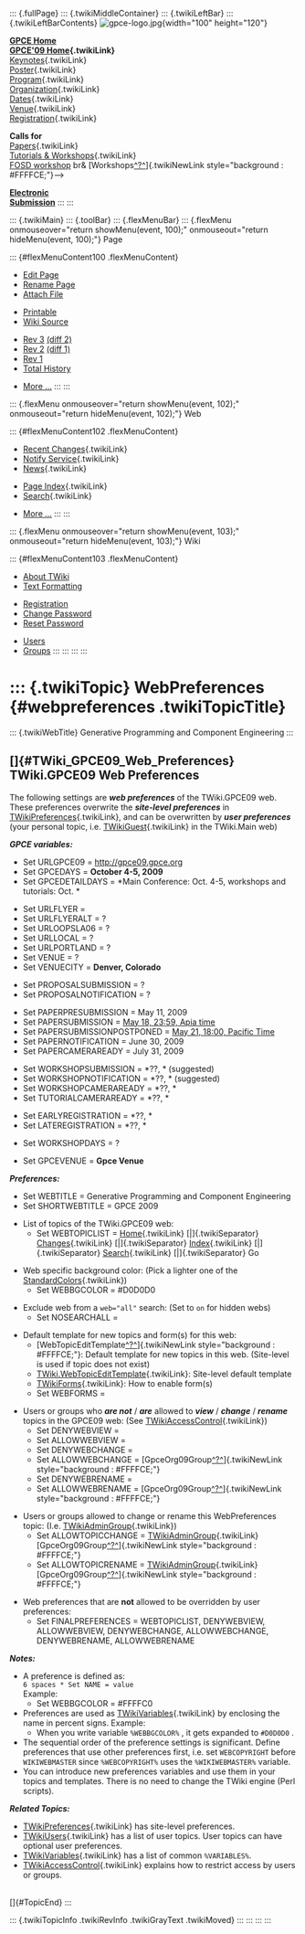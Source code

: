 ::: {.fullPage}
::: {.twikiMiddleContainer}
::: {.twikiLeftBar}
::: {.twikiLeftBarContents}
![gpce-logo.jpg](../pub/GPCE09/WebLeftBar/gpce-logo.jpg){width="100"
height="120"}

**[GPCE Home](http://program-transformation.org/Gpce)**\
**[GPCE\'09 Home](WebHome){.twikiLink}**\
[Keynotes](KeynoteSpeakers){.twikiLink}\
[Poster](Poster){.twikiLink}\
[Program](ConferenceProgram){.twikiLink}\
[Organization](ConferenceOrganization){.twikiLink}\
[Dates](ImportantDates){.twikiLink}\
[Venue](ConferenceVenue){.twikiLink}\
[Registration](ConferenceRegistration){.twikiLink}

**Calls for**\
[Papers](CallForPapers){.twikiLink}\
[Tutorials & Workshops](CallForTutorialsAndWorkshops){.twikiLink}\
[FOSD workshop](http://www.fosd.de/2009) br&
[Workshops[^?^](/edit/GPCE09/CallForWorkshops?topicparent=GPCE09.WebPreferences)]{.twikiNewLink
style="background : #FFFFCE;"}\--\>

**[Electronic\
Submission](http://www.easychair.org/conferences/?conf=gpce09)**
:::
:::

::: {.twikiMain}
::: {.toolBar}
::: {.flexMenuBar}
::: {.flexMenu onmouseover="return showMenu(event, 100);" onmouseout="return hideMenu(event, 100);"}
Page

::: {#flexMenuContent100 .flexMenuContent}
-   [Edit
    Page](http://www.program-transformation.org/edit/GPCE09/WebPreferences?t=1536828782)
-   [Rename
    Page](http://www.program-transformation.org/rename/GPCE09/WebPreferences)
-   [Attach
    File](http://www.program-transformation.org/attach/GPCE09/WebPreferences)

<!-- -->

-   [Printable](http://www.program-transformation.org/view/GPCE09/WebPreferences?skin=print.pattern)
-   [Wiki
    Source](http://www.program-transformation.org/view/GPCE09/WebPreferences?skin=text&raw=on&contenttype=text/plain)

<!-- -->

-   [Rev
    3](http://www.program-transformation.org/view/GPCE09/WebPreferences?rev=1.3)
    [(diff 2)](http://www.program-transformation.org/rdiff/GPCE09/WebPreferences?rev1=1.3&rev2=1.2)
-   [Rev
    2](http://www.program-transformation.org/view/GPCE09/WebPreferences?rev=1.2)
    [(diff 1)](http://www.program-transformation.org/rdiff/GPCE09/WebPreferences?rev1=1.2&rev2=1.1)
-   [Rev
    1](http://www.program-transformation.org/view/GPCE09/WebPreferences?rev=1.1)
-   [Total
    History](http://www.program-transformation.org/rdiff/GPCE09/WebPreferences)

<!-- -->

-   [More
    \...](http://www.program-transformation.org/oops/GPCE09/WebPreferences?template=oopsmore&param1=1.3&param2=1.3)
:::
:::

::: {.flexMenu onmouseover="return showMenu(event, 102);" onmouseout="return hideMenu(event, 102);"}
Web

::: {#flexMenuContent102 .flexMenuContent}
-   [Recent Changes](WebChanges){.twikiLink}
-   [Notify Service](WebNotify){.twikiLink}
-   [News](WebNews){.twikiLink}

<!-- -->

-   [Page Index](WebIndex){.twikiLink}
-   [Search](WebSearch){.twikiLink}

<!-- -->

-   [More
    \...](http://www.program-transformation.org/oops/GPCE09/WebPreferences?template=oopsmore&param1=1.3&param2=1.3)
:::
:::

::: {.flexMenu onmouseover="return showMenu(event, 103);" onmouseout="return hideMenu(event, 103);"}
Wiki

::: {#flexMenuContent103 .flexMenuContent}
-   [About
    TWiki](http://www.program-transformation.org/view/TWiki/WebHome)
-   [Text
    Formatting](http://www.program-transformation.org/view/TWiki/TextFormattingRules)

<!-- -->

-   [Registration](http://www.program-transformation.org/view/TWiki/TWikiRegistration)
-   [Change
    Password](http://www.program-transformation.org/view/TWiki/ChangePassword)
-   [Reset
    Password](http://www.program-transformation.org/view/TWiki/ResetPassword)

<!-- -->

-   [Users](http://www.program-transformation.org/view/Main/TWikiUsers)
-   [Groups](http://www.program-transformation.org/view/Main/TWikiGroups)
:::
:::
:::
:::

::: {.twikiTopic}
WebPreferences {#webpreferences .twikiTopicTitle}
==============

::: {.twikiWebTitle}
Generative Programming and Component Engineering
:::

[]{#TWiki_GPCE09_Web_Preferences} TWiki.GPCE09 Web Preferences
--------------------------------------------------------------

The following settings are ***web preferences*** of the TWiki.GPCE09
web. These preferences overwrite the ***site-level preferences*** in
[TWikiPreferences](../TWiki/TWikiPreferences){.twikiLink}, and can be
overwritten by ***user preferences*** (your personal topic, i.e.
[TWikiGuest](../Main/TWikiGuest){.twikiLink} in the TWiki.Main web)

***GPCE variables:***

-   Set URLGPCE09 = <http://gpce09.gpce.org>
-   Set GPCEDAYS = **October 4-5, 2009**
-   Set GPCEDETAILDAYS = \*Main Conference: Oct. 4-5, workshops and
    tutorials: Oct. \*

<!-- -->

-   Set URLFLYER =
-   Set URLFLYERALT = ?
-   Set URLOOPSLA06 = ?
-   Set URLLOCAL = ?
-   Set URLPORTLAND = ?
-   Set VENUE = ?
-   Set VENUECITY = **Denver, Colorado**

<!-- -->

-   Set PROPOSALSUBMISSION = ?
-   Set PROPOSALNOTIFICATION = ?

<!-- -->

-   Set PAPERPRESUBMISSION = May 11, 2009
-   Set PAPERSUBMISSION = [May 18, 23:59, Apia
    time](http://www.timeanddate.com/worldclock/fixedtime.html?month=5&day=18&year=2009&hour=23&min=59&sec=0&p1=282)
-   Set PAPERSUBMISSIONPOSTPONED = [May 21, 18:00, Pacific
    Time](http://www.timeanddate.com/worldclock/fixedtime.html?day=21&month=5&year=2009&hour=18&min=0&sec=0&p1=256)
-   Set PAPERNOTIFICATION = June 30, 2009
-   Set PAPERCAMERAREADY = July 31, 2009

<!-- -->

-   Set WORKSHOPSUBMISSION = \*??, \* (suggested)
-   Set WORKSHOPNOTIFICATION = \*??, \* (suggested)
-   Set WORKSHOPCAMERAREADY = \*??, \*
-   Set TUTORIALCAMERAREADY = \*??, \*

<!-- -->

-   Set EARLYREGISTRATION = \*??, \*
-   Set LATEREGISTRATION = \*??, \*

<!-- -->

-   Set WORKSHOPDAYS = ?

<!-- -->

-   Set GPCEVENUE = **Gpce Venue**

***Preferences:***

-   Set WEBTITLE = Generative Programming and Component Engineering
-   Set SHORTWEBTITLE = GPCE 2009

<!-- -->

-   List of topics of the TWiki.GPCE09 web:
    -   Set WEBTOPICLIST = [Home](WebHome){.twikiLink}
        [\|]{.twikiSeparator} [Changes](WebChanges){.twikiLink}
        [\|]{.twikiSeparator} [Index](WebIndex){.twikiLink}
        [\|]{.twikiSeparator} [Search](WebSearch){.twikiLink}
        [\|]{.twikiSeparator} Go

<!-- -->

-   Web specific background color: (Pick a lighter one of the
    [StandardColors](../TWiki/StandardColors){.twikiLink})
    -   Set WEBBGCOLOR = \#D0D0D0

<!-- -->

-   Exclude web from a `web="all"` search: (Set to `on` for hidden webs)
    -   Set NOSEARCHALL =

<!-- -->

-   Default template for new topics and form(s) for this web:
    -   [WebTopicEditTemplate[^?^](http://www.program-transformation.org/edit/GPCE09/WebTopicEditTemplate?topicparent=GPCE09.WebPreferences)]{.twikiNewLink
        style="background : #FFFFCE;"}: Default template for new topics
        in this web. (Site-level is used if topic does not exist)
    -   [TWiki.WebTopicEditTemplate](../TWiki/WebTopicEditTemplate){.twikiLink}:
        Site-level default template
    -   [TWikiForms](../TWiki/TWikiForms){.twikiLink}: How to enable
        form(s)
    -   Set WEBFORMS =

<!-- -->

-   Users or groups who ***are not*** / ***are*** allowed to ***view***
    / ***change*** / ***rename*** topics in the GPCE09 web: (See
    [TWikiAccessControl](../TWiki/TWikiAccessControl){.twikiLink})
    -   Set DENYWEBVIEW =
    -   Set ALLOWWEBVIEW =
    -   Set DENYWEBCHANGE =
    -   Set ALLOWWEBCHANGE =
        [GpceOrg09Group[^?^](http://www.program-transformation.org/edit/Main/GpceOrg09Group?topicparent=GPCE09.WebPreferences)]{.twikiNewLink
        style="background : #FFFFCE;"}
    -   Set DENYWEBRENAME =
    -   Set ALLOWWEBRENAME =
        [GpceOrg09Group[^?^](http://www.program-transformation.org/edit/Main/GpceOrg09Group?topicparent=GPCE09.WebPreferences)]{.twikiNewLink
        style="background : #FFFFCE;"}

<!-- -->

-   Users or groups allowed to change or rename this WebPreferences
    topic: (I.e. [TWikiAdminGroup](../Main/TWikiAdminGroup){.twikiLink})
    -   Set ALLOWTOPICCHANGE =
        [TWikiAdminGroup](../Main/TWikiAdminGroup){.twikiLink}
        [GpceOrg09Group[^?^](http://www.program-transformation.org/edit/Main/GpceOrg09Group?topicparent=GPCE09.WebPreferences)]{.twikiNewLink
        style="background : #FFFFCE;"}
    -   Set ALLOWTOPICRENAME =
        [TWikiAdminGroup](../Main/TWikiAdminGroup){.twikiLink}
        [GpceOrg09Group[^?^](http://www.program-transformation.org/edit/Main/GpceOrg09Group?topicparent=GPCE09.WebPreferences)]{.twikiNewLink
        style="background : #FFFFCE;"}

<!-- -->

-   Web preferences that are **not** allowed to be overridden by user
    preferences:
    -   Set FINALPREFERENCES = WEBTOPICLIST, DENYWEBVIEW, ALLOWWEBVIEW,
        DENYWEBCHANGE, ALLOWWEBCHANGE, DENYWEBRENAME, ALLOWWEBRENAME

***Notes:***

-   A preference is defined as:\
    `6 spaces * Set NAME = value`\
    Example:
    -   Set WEBBGCOLOR = \#FFFFC0
-   Preferences are used as
    [TWikiVariables](../TWiki/TWikiVariables){.twikiLink} by enclosing
    the name in percent signs. Example:
    -   When you write variable `%WEBBGCOLOR%` , it gets expanded to
        `#D0D0D0` .
-   The sequential order of the preference settings is significant.
    Define preferences that use other preferences first, i.e. set
    `WEBCOPYRIGHT` before `WIKIWEBMASTER` since `%WEBCOPYRIGHT%` uses
    the `%WIKIWEBMASTER%` variable.
-   You can introduce new preferences variables and use them in your
    topics and templates. There is no need to change the TWiki engine
    (Perl scripts).

***Related Topics:***

-   [TWikiPreferences](../TWiki/TWikiPreferences){.twikiLink} has
    site-level preferences.
-   [TWikiUsers](../Main/TWikiUsers){.twikiLink} has a list of user
    topics. User topics can have optional user preferences.
-   [TWikiVariables](../TWiki/TWikiVariables){.twikiLink} has a list of
    common `%VARIABLES%`.
-   [TWikiAccessControl](../TWiki/TWikiAccessControl){.twikiLink}
    explains how to restrict access by users or groups.

\
[]{#TopicEnd}
:::

::: {.twikiTopicInfo .twikiRevInfo .twikiGrayText .twikiMoved}
:::
:::
:::
:::

